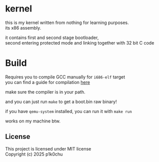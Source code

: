 # kernel

this is my kernel written from nothing for learning purposes.  
its x86 assembly.

it contains first and second stage bootloader,  
second entering protected mode and linking together with 32 bit C code

# Build

Requires you to compile GCC manually for `i686-elf` target  
you can find a guide for compilation [here](https://wiki.osdev.org/GCC_Cross-Compiler)

make sure the compiler is in your path.

and you can just run `make` to get a boot.bin raw binary!

if you have `qemu-system` installed, you can run it with `make run`

works on my machine btw.

## License

This project is licensed under MIT license  
Copyright (c) 2025 p1k0chu
